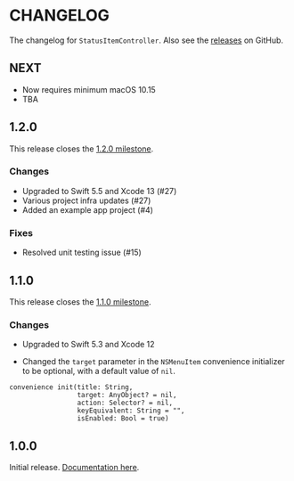 # CHANGELOG

The changelog for `StatusItemController`. Also see the [releases](https://github.com/hexedbits/StatusItemController/releases) on GitHub.

NEXT
----

- Now requires minimum macOS 10.15
- TBA

1.2.0
-----

This release closes the [1.2.0 milestone](https://github.com/hexedbits/StatusItemController/milestone/2?closed=1).

### Changes
- Upgraded to Swift 5.5 and Xcode 13 (#27)
- Various project infra updates (#27)
- Added an example app project (#4)

### Fixes

- Resolved unit testing issue (#15)

1.1.0
-----

This release closes the [1.1.0 milestone](https://github.com/hexedbits/StatusItemController/milestone/1?closed=1).

### Changes

- Upgraded to Swift 5.3 and Xcode 12

- Changed the `target` parameter in the `NSMenuItem` convenience initializer to be optional, with a default value of `nil`.

```
convenience init(title: String,
                 target: AnyObject? = nil,
                 action: Selector? = nil,
                 keyEquivalent: String = "",
                 isEnabled: Bool = true)
```

1.0.0
-----

Initial release. [Documentation here](https://hexedbits.github.io/StatusItemController/).
